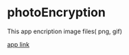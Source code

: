 # photoEncryption

This app encription image files( png, gif)

[app link](https://kwas12.github.io/photoEncryption/)
